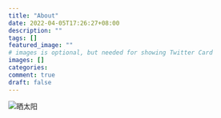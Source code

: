 ```yaml
---
title: "About"
date: 2022-04-05T17:26:27+08:00
description: ""
tags: []
featured_image: ""
# images is optional, but needed for showing Twitter Card
images: []
categories:
comment: true
draft: false
---
```




![晒太阳](/Users/yearnfar/Workspace/yearnfar/yearnfar.github.io/content/about/晒太阳.jpg)
